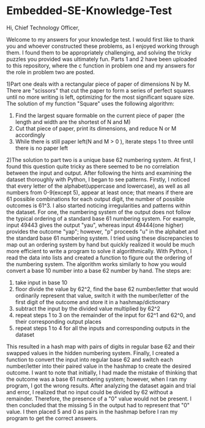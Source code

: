 # Embedded-SE-Knowledge-Test

Hi, Chief Technology Officer,

Welcome to my answers for your knowledge test. I would first like to thank you and whoever constructed these problems, as I enjoyed working through them. I found them to be appropriately challenging, and solving the tricky puzzles you provided was ultimately fun. Parts 1 and 2 have been uploaded to this repository, where the c function in problem one and my answers for the role in problem two are posted.

1)Part one deals with a rectangular piece of paper of dimensions N by M. There are "scissors" that cut the paper to form a series of perfect squares until no more writing is left, optimizing for the most significant square size. The solution of my function "Square" uses the following algorithm:

  1. Find the largest square formable on the current piece of paper (the length and width are the shortest of N and M)
  2. Cut that piece of paper, print its dimensions, and reduce N or M accordingly
  3. While there is still paper left(N and M > 0 ), iterate steps 1 to three until there is no paper left


2)The solution to part two is a unique base 62 numbering system. At first, I found this question quite tricky as there seemed to be no correlation between the input and output. After following the hints and examining the dataset thoroughly with Python, I began to see patterns. Firstly, I noticed that every letter of the alphabet(uppercase and lowercase), as well as all numbers from 0-9(except 5), appear at least once; that means if there are 61 possible combinations for each output digit, the number of possible outcomes is 61^3. I also started noticing irregularities and patterns within the dataset. For one, the numbering system of the output does not follow the typical ordering of a standard base 61 numbering system. For example, input 49443 gives the output "yau", whereas input 49444(one higher) provides the outcome "yap"; however, "p" proceeds "u" in the alphabet and the standard base 61 numbering system. I tried using these discrepancies to map out an ordering system by hand but quickly realized it would be much more efficient to write a program to solve it algorithmically. With Python, I read the data into lists and created a function to figure out the ordering of the numbering system. The algorithm works similarly to how you would convert a base 10 number into a base 62 number by hand. The steps are:

  1. take input in base 10
  2. floor divide the value by 62^2, find the base 62 number/letter that would ordinarily represent that value, switch it with the number/letter of the first digit of the outcome and store it in a hashmap/dictionary
  3. subtract the input by the divided value multiplied by 62^2
  4. repeat steps 1 to 3 on the remainder of the input for 62^1 and 62^0, and their corresponding output places
  5. repeat steps 1 to 4 for all the inputs and corresponding outputs in the dataset
     
This resulted in a hash map with pairs of digits in regular base 62 and their swapped values in the hidden numbering system. Finally, I created a function to convert the input into regular base 62 and switch each number/letter into their paired value in the hashmap to create the desired outcome. I want to note that initially, I had made the mistake of thinking that the outcome was a base 61 numbering system; however, when I ran my program, I got the wrong results. After analyzing the dataset again and trial and error, I realized that no input could be divided by 62 without a remainder. Therefore, the presence of a "0" value would not be present. I then concluded that the missing 5 in the output had to represent that "0" value. I then placed 5 and 0 as pairs in the hashmap before I ran my program to get the correct answers.
